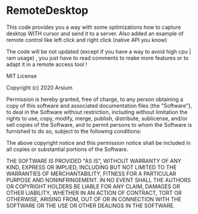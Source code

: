 # RemoteDesktop
This code provides you a way with some optimizations how to capture desktop WITH cursor and send it to a server. Also added an example of remote control like left click and right click (native API you know)


The code will be not updated (except if you have a way to avoid high cpu | ram usage) , you just have to read comments to make more features or to adapt it in a remote access tool !

MIT License

Copyright (c) 2020 Arsium

Permission is hereby granted, free of charge, to any person obtaining a copy of this software and associated documentation files (the "Software"), to deal in the Software without restriction, including without limitation the rights to use, copy, modify, merge, publish, distribute, sublicense, and/or sell copies of the Software, and to permit persons to whom the Software is furnished to do so, subject to the following conditions:

The above copyright notice and this permission notice shall be included in all copies or substantial portions of the Software.

THE SOFTWARE IS PROVIDED "AS IS", WITHOUT WARRANTY OF ANY KIND, EXPRESS OR IMPLIED, INCLUDING BUT NOT LIMITED TO THE WARRANTIES OF MERCHANTABILITY, FITNESS FOR A PARTICULAR PURPOSE AND NONINFRINGEMENT. IN NO EVENT SHALL THE AUTHORS OR COPYRIGHT HOLDERS BE LIABLE FOR ANY CLAIM, DAMAGES OR OTHER LIABILITY, WHETHER IN AN ACTION OF CONTRACT, TORT OR OTHERWISE, ARISING FROM, OUT OF OR IN CONNECTION WITH THE SOFTWARE OR THE USE OR OTHER DEALINGS IN THE SOFTWARE.
